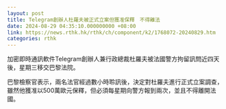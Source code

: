 ```yaml
---
layout: post
title: Telegram創辦人杜羅夫被正式立案但獲准保釋　不得離法
date: 2024-08-29 04:35:10.000000000 +08:00
link: https://news.rthk.hk/rthk/ch/component/k2/1768072-20240829.htm
categories: rthk
---
```


加密即時通訊軟件Telegram創辦人兼行政總裁杜羅夫被法國警方拘留訊問近四天後，星期三移交巴黎法院。

巴黎檢察官表示，兩名法官經過數小時聆訊後，決定對杜羅夫進行正式立案調查，雖然他獲准以500萬歐元保釋，但必須每星期向警方報到兩次，並且不得離開法國。
